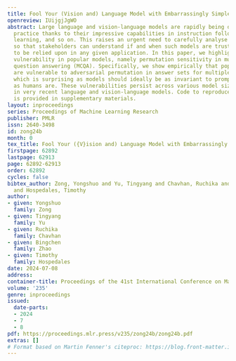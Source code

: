 ```yaml
---
title: Fool Your (Vision and) Language Model with Embarrassingly Simple Permutations
openreview: IUijgjJgWO
abstract: Large language and vision-language models are rapidly being deployed in
  practice thanks to their impressive capabilities in instruction following, in-context
  learning, and so on. This raises an urgent need to carefully analyse their robustness
  so that stakeholders can understand if and when such models are trustworthy enough
  to be relied upon in any given application. In this paper, we highlight a specific
  vulnerability in popular models, namely permutation sensitivity in multiple-choice
  question answering (MCQA). Specifically, we show empirically that popular models
  are vulnerable to adversarial permutation in answer sets for multiple-choice prompting,
  which is surprising as models should ideally be as invariant to prompt permutation
  as humans are. These vulnerabilities persist across various model sizes, and exist
  in very recent language and vision-language models. Code to reproduce all experiments
  is provided in supplementary materials.
layout: inproceedings
series: Proceedings of Machine Learning Research
publisher: PMLR
issn: 2640-3498
id: zong24b
month: 0
tex_title: Fool Your ({V}ision and) Language Model with Embarrassingly Simple Permutations
firstpage: 62892
lastpage: 62913
page: 62892-62913
order: 62892
cycles: false
bibtex_author: Zong, Yongshuo and Yu, Tingyang and Chavhan, Ruchika and Zhao, Bingchen
  and Hospedales, Timothy
author:
- given: Yongshuo
  family: Zong
- given: Tingyang
  family: Yu
- given: Ruchika
  family: Chavhan
- given: Bingchen
  family: Zhao
- given: Timothy
  family: Hospedales
date: 2024-07-08
address:
container-title: Proceedings of the 41st International Conference on Machine Learning
volume: '235'
genre: inproceedings
issued:
  date-parts:
  - 2024
  - 7
  - 8
pdf: https://proceedings.mlr.press/v235/zong24b/zong24b.pdf
extras: []
# Format based on Martin Fenner's citeproc: https://blog.front-matter.io/posts/citeproc-yaml-for-bibliographies/
---
```

